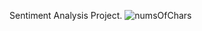 Sentiment Analysis Project.
![numsOfChars](https://user-images.githubusercontent.com/40705538/201474507-e794efc6-c106-4314-b454-e82308b8774f.png)
